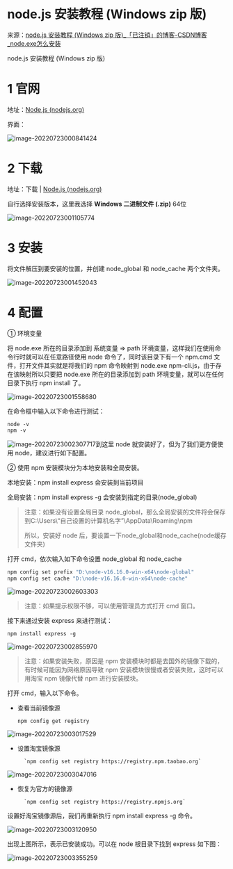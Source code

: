 # node.js 安装教程 (Windows zip 版)

来源：[node.js 安装教程 (Windows zip 版)_「已注销」的博客-CSDN博客_node.exe怎么安装](https://blog.csdn.net/qq_50975945/article/details/124133158)

node.js 安装教程 (Windows zip 版)
# 1 官网
地址：[Node.js (nodejs.org)](https://nodejs.org/zh-cn/)

界面：

![image-20220723000841424](https://gitee.com/sinoeast/imgs/raw/master/img/image-20220723000841424.png)

# 2 下载
地址：下载 | [Node.js (nodejs.org)](https://nodejs.org/zh-cn/download/)

自行选择安装版本，这里我选择 **Windows 二进制文件 (.zip)** 64位

![image-20220723001105774](https://gitee.com/sinoeast/imgs/raw/master/img/image-20220723001105774.png)

# 3 安装
将文件解压到要安装的位置，并创建 node_global 和 node_cache 两个文件夹。

![image-20220723001452043](https://gitee.com/sinoeast/imgs/raw/master/img/image-20220723001452043.png)

# 4 配置
① 环境变量

将 node.exe 所在的目录添加到 系统变量 => path 环境变量，这样我们在使用命令行时就可以在任意路径使用 node 命令了，同时该目录下有一个 npm.cmd 文件，打开文件其实就是将我们的 npm 命令映射到 node.exe npm-cli.js，由于存在该映射所以只要把 node.exe 所在的目录添加到 path 环境变量，就可以在任何目录下执行 npm install 了。

![image-20220723001558680](https://gitee.com/sinoeast/imgs/raw/master/img/image-20220723001558680.png)

在命令框中输入以下命令进行测试：

```shell
node -v
npm -v
```

![image-20220723002307717](https://gitee.com/sinoeast/imgs/raw/master/img/image-20220723002307717.png)到这里 node 就安装好了，但为了我们更方便使用 node，建议进行如下配置。

② 使用 npm 安装模块分为本地安装和全局安装。

本地安装：npm install express 会安装到当前项目

全局安装：npm install express -g 会安装到指定的目录(node_global)

> 注意：如果没有设置全局目录 node_global，那么全局安装的文件将会保存到C:\Users\“自己设置的计算机名字”\AppData\Roaming\npm
>
> 所以，安装好 node 后，要设置一下node_global和node_cache(node缓存文件夹)

打开 cmd，依次输入如下命令设置 node_global 和 node_cache

```sh
npm config set prefix "D:\node-v16.16.0-win-x64\node-global"
npm config set cache "D:\node-v16.16.0-win-x64\node-cache"
```

![image-20220723002603303](https://gitee.com/sinoeast/imgs/raw/master/img/image-20220723002603303.png)

> 注意：如果提示权限不够，可以使用管理员方式打开 cmd 窗口。 

接下来通过安装 express 来进行测试：

`npm install express -g`

![image-20220723002855970](https://gitee.com/sinoeast/imgs/raw/master/img/image-20220723002855970.png)

> 注意：如果安装失败，原因是 npm 安装模块时都是去国外的镜像下载的，有时候可能因为网络原因导致 npm 安装模块很慢或者安装失败，这时可以用淘宝 npm 镜像代替 npm 进行安装模块。

打开 cmd，输入以下命令。

- 查看当前镜像源

  `npm config get registry`

![image-20220723003017529](https://gitee.com/sinoeast/imgs/raw/master/img/image-20220723003017529.png)

- 
  设置淘宝镜像源


		`npm config set registry https://registry.npm.taobao.org`

![image-20220723003047016](https://gitee.com/sinoeast/imgs/raw/master/img/image-20220723003047016.png)

- 
  恢复为官方的镜像源


		`npm config set registry https://registry.npmjs.org`
设置好淘宝镜像源后，我们再重新执行 npm install express -g 命令。

![image-20220723003120950](https://gitee.com/sinoeast/imgs/raw/master/img/image-20220723003120950.png)

出现上图所示，表示已安装成功。可以在 node 根目录下找到 express 如下图：

![image-20220723003355259](https://gitee.com/sinoeast/imgs/raw/master/img/image-20220723003355259.png)
